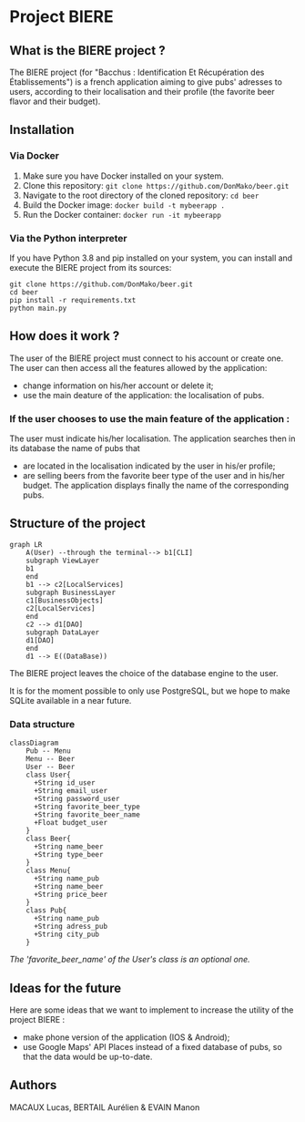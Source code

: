# Project BIERE
## What is the BIERE project ?

The BIERE project (for "Bacchus : Identification Et Récupération des Établissements") is a french application aiming to give pubs' adresses to users, according to their localisation and their profile (the favorite beer flavor and their budget).

## Installation
### Via Docker

1. Make sure you have Docker installed on your system.
2. Clone this repository: `git clone https://github.com/DonMako/beer.git`
3. Navigate to the root directory of the cloned repository: `cd beer`
4. Build the Docker image: `docker build -t mybeerapp .`
5. Run the Docker container: `docker run -it mybeerapp`

### Via the Python interpreter

If you have Python 3.8 and pip installed on your system, you can install and execute the BIERE project from its sources:

```
git clone https://github.com/DonMako/beer.git
cd beer
pip install -r requirements.txt
python main.py
```

## How does it work ?

The user of the BIERE project must connect to his account or create one.
The user can then access all the features allowed by the application:
- change information on his/her account or delete it;
- use the main deature of the application: the localisation of pubs.

### If the user chooses to use the main feature of the application :

The user must indicate his/her localisation. The application searches then in its database the name of pubs that
- are located in the localisation indicated by the user in his/er profile;
- are selling beers from the favorite beer type of the user and in his/her budget.
The application displays finally the name of the corresponding pubs.

## Structure of the project

```mermaid
graph LR
    A(User) --through the terminal--> b1[CLI]
    subgraph ViewLayer
    b1
    end
    b1 --> c2[LocalServices]
    subgraph BusinessLayer
    c1[BusinessObjects]
    c2[LocalServices]
    end
    c2 --> d1[DAO]
    subgraph DataLayer
    d1[DAO]
    end
    d1 --> E((DataBase))
```
    
The BIERE project leaves the choice of the database engine to the user.

It is for the moment possible to only use PostgreSQL, but we hope to make SQLite available in a near future. 

### Data structure

```mermaid
classDiagram
    Pub -- Menu
    Menu -- Beer
    User -- Beer
    class User{
      +String id_user
      +String email_user
      +String password_user
      +String favorite_beer_type
      +String favorite_beer_name
      +Float budget_user
    }
    class Beer{
      +String name_beer
      +String type_beer
    }
    class Menu{
      +String name_pub
      +String name_beer
      +String price_beer
    }
    class Pub{
      +String name_pub
      +String adress_pub
      +String city_pub
    }
```

*The 'favorite_beer_name' of the User's class is an optional one.*

## Ideas for the future

Here are some ideas that we want to implement to increase the utility of the project BIERE :
- make phone version of the application (IOS & Android);
- use Google Maps' API Places instead of a fixed database of pubs, so that the data would be up-to-date.

## Authors

MACAUX Lucas, BERTAIL Aurélien & EVAIN Manon